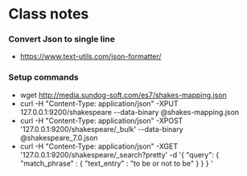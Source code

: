 # Class notes

### Convert Json to single line
+ https://www.text-utils.com/json-formatter/

### Setup commands
+ wget http://media.sundog-soft.com/es7/shakes-mapping.json
+ curl -H "Content-Type: application/json" -XPUT 127.0.0.1:9200/shakespeare --data-binary @shakes-mapping.json
+ curl -H "Content-Type: application/json" -XPOST '127.0.0.1:9200/shakespeare/_bulk' --data-binary @shakespeare_7.0.json
+ curl -H "Content-Type: application/json" -XGET '127.0.0.1:9200/shakespeare/_search?pretty' -d '{ "query": { "match_phrase" : { "text_entry" : "to be or not to be" } } } '
